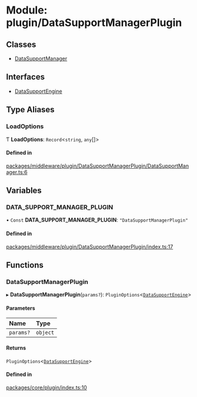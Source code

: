# Module: plugin/DataSupportManagerPlugin

## Classes

- [DataSupportManager](../classes/plugin_DataSupportManagerPlugin.DataSupportManager.md)

## Interfaces

- [DataSupportEngine](../interfaces/plugin_DataSupportManagerPlugin.DataSupportEngine.md)

## Type Aliases

### LoadOptions

Ƭ **LoadOptions**: `Record`<`string`, `any`[]\>

#### Defined in

[packages/middleware/plugin/DataSupportManagerPlugin/DataSupportManager.ts:6](https://github.com/Shiotsukikaedesari/vis-three/blob/2f5203e6/packages/middleware/plugin/DataSupportManagerPlugin/DataSupportManager.ts#L6)

## Variables

### DATA\_SUPPORT\_MANAGER\_PLUGIN

• `Const` **DATA\_SUPPORT\_MANAGER\_PLUGIN**: ``"DataSupportManagerPlugin"``

#### Defined in

[packages/middleware/plugin/DataSupportManagerPlugin/index.ts:17](https://github.com/Shiotsukikaedesari/vis-three/blob/2f5203e6/packages/middleware/plugin/DataSupportManagerPlugin/index.ts#L17)

## Functions

### DataSupportManagerPlugin

▸ **DataSupportManagerPlugin**(`params?`): `PluginOptions`<[`DataSupportEngine`](../interfaces/plugin_DataSupportManagerPlugin.DataSupportEngine.md)\>

#### Parameters

| Name | Type |
| :------ | :------ |
| `params?` | `object` |

#### Returns

`PluginOptions`<[`DataSupportEngine`](../interfaces/plugin_DataSupportManagerPlugin.DataSupportEngine.md)\>

#### Defined in

[packages/core/plugin/index.ts:10](https://github.com/Shiotsukikaedesari/vis-three/blob/2f5203e6/packages/core/plugin/index.ts#L10)
